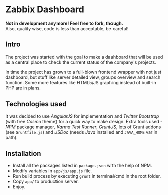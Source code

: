 Zabbix Dashboard
========================
**Not in development anymore! Feel free to fork, though.**  
Also, quality wise, code is less than acceptable, be careful!


**Intro**
------
The project was started with the goal to make a dashboard that will be used as a central place to check the current status of the company's projects.   

In time the project has grown to a full-blown frontend wrapper with not just dashboard, but stuff like server detailed view, groups overview and search function. Some more features like HTML5/JS graphing instead of built-in PHP are in plans.    

**Technologies used**
------
It was decided to use *AngularJS* for implementation and *Twitter Bootstrap*
(with free *Cosmo* theme) for a quick way to make design. 
Extra tools used - *NPM* package manager, *Karma Test Runner*, *GruntJS*, lots of Grunt addons (see `Gruntfile.js`) and *JSDoc*
(needs *Java* installed and `JAVA_HOME` var in path).  

**Installation**
------
- Install all the packages listed in `package.json` with the help of NPM.
- Modify variables in `app/js/app.js` file. 
- Run build process by executing `grunt` in terminal/cmd in the root folder. 
- Copy `app/` to production server.
- Enjoy.
